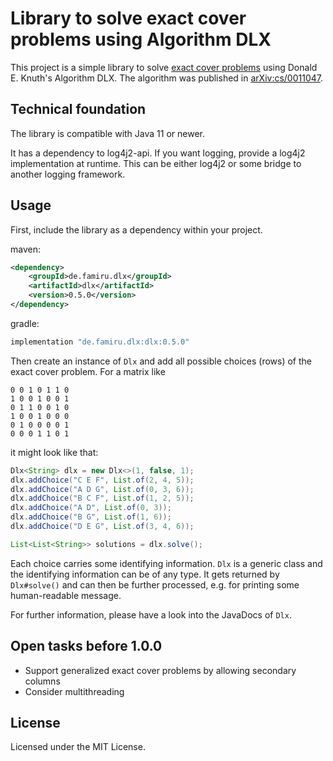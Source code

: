# Library to solve exact cover problems using Algorithm DLX

This project is a simple library to solve [exact cover problems](https://en.wikipedia.org/wiki/Exact_cover) using
Donald E. Knuth's Algorithm DLX. The algorithm was published in
[arXiv:cs/0011047](https://arxiv.org/abs/cs/0011047).

## Technical foundation

The library is compatible with Java 11 or newer.

It has a dependency to log4j2-api. If you want logging, provide a log4j2 implementation at runtime. This can be either
log4j2 or some bridge to another logging framework.

## Usage

First, include the library as a dependency within your project.

maven:
```xml
<dependency>
    <groupId>de.famiru.dlx</groupId>
    <artifactId>dlx</artifactId>
    <version>0.5.0</version>
</dependency>
```

gradle:
```groovy
implementation "de.famiru.dlx:dlx:0.5.0"
```

Then create an instance of `Dlx` and add all possible choices (rows) of the exact cover problem. For a matrix like

```text
0 0 1 0 1 1 0
1 0 0 1 0 0 1
0 1 1 0 0 1 0
1 0 0 1 0 0 0
0 1 0 0 0 0 1
0 0 0 1 1 0 1
```

it might look like that:

```java
Dlx<String> dlx = new Dlx<>(1, false, 1);
dlx.addChoice("C E F", List.of(2, 4, 5));
dlx.addChoice("A D G", List.of(0, 3, 6));
dlx.addChoice("B C F", List.of(1, 2, 5));
dlx.addChoice("A D", List.of(0, 3));
dlx.addChoice("B G", List.of(1, 6));
dlx.addChoice("D E G", List.of(3, 4, 6));

List<List<String>> solutions = dlx.solve();
```

Each choice carries some identifying information. `Dlx` is a generic class and the identifying information can be of any
type. It gets returned by `Dlx#solve()` and can then be further processed, e.g. for printing some human-readable
message.

For further information, please have a look into the JavaDocs of `Dlx`.

## Open tasks before 1.0.0

* Support generalized exact cover problems by allowing secondary columns
* Consider multithreading

## License

Licensed under the MIT License.
